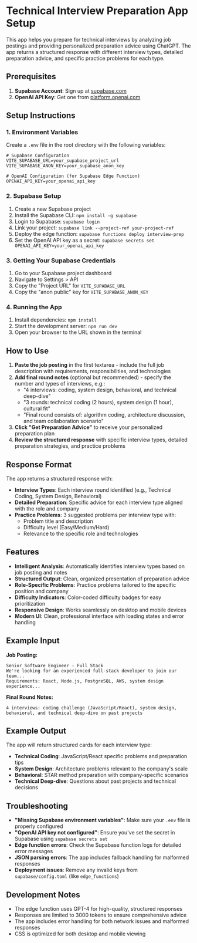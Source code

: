 # Technical Interview Preparation App Setup

This app helps you prepare for technical interviews by analyzing job postings and providing personalized preparation advice using ChatGPT. The app returns a structured response with different interview types, detailed preparation advice, and specific practice problems for each type.

## Prerequisites

1. **Supabase Account**: Sign up at [supabase.com](https://supabase.com)
2. **OpenAI API Key**: Get one from [platform.openai.com](https://platform.openai.com)

## Setup Instructions

### 1. Environment Variables

Create a `.env` file in the root directory with the following variables:

```env
# Supabase Configuration
VITE_SUPABASE_URL=your_supabase_project_url
VITE_SUPABASE_ANON_KEY=your_supabase_anon_key

# OpenAI Configuration (for Supabase Edge Function)
OPENAI_API_KEY=your_openai_api_key
```

### 2. Supabase Setup

1. Create a new Supabase project
2. Install the Supabase CLI: `npm install -g supabase`
3. Login to Supabase: `supabase login`
4. Link your project: `supabase link --project-ref your-project-ref`
5. Deploy the edge function: `supabase functions deploy interview-prep`
6. Set the OpenAI API key as a secret: `supabase secrets set OPENAI_API_KEY=your_openai_api_key`

### 3. Getting Your Supabase Credentials

1. Go to your Supabase project dashboard
2. Navigate to Settings > API
3. Copy the "Project URL" for `VITE_SUPABASE_URL`
4. Copy the "anon public" key for `VITE_SUPABASE_ANON_KEY`

### 4. Running the App

1. Install dependencies: `npm install`
2. Start the development server: `npm run dev`
3. Open your browser to the URL shown in the terminal

## How to Use

1. **Paste the job posting** in the first textarea - include the full job description with requirements, responsibilities, and technologies
2. **Add final round notes** (optional but recommended) - specify the number and types of interviews, e.g.:
   - "4 interviews: coding, system design, behavioral, and technical deep-dive"
   - "3 rounds: technical coding (2 hours), system design (1 hour), cultural fit"
   - "Final round consists of: algorithm coding, architecture discussion, and team collaboration scenario"
3. **Click "Get Preparation Advice"** to receive your personalized preparation plan
4. **Review the structured response** with specific interview types, detailed preparation strategies, and practice problems

## Response Format

The app returns a structured response with:

- **Interview Types**: Each interview round identified (e.g., Technical Coding, System Design, Behavioral)
- **Detailed Preparation**: Specific advice for each interview type aligned with the role and company
- **Practice Problems**: 3 suggested problems per interview type with:
  - Problem title and description
  - Difficulty level (Easy/Medium/Hard)
  - Relevance to the specific role and technologies

## Features

- **Intelligent Analysis**: Automatically identifies interview types based on job posting and notes
- **Structured Output**: Clean, organized presentation of preparation advice
- **Role-Specific Problems**: Practice problems tailored to the specific position and company
- **Difficulty Indicators**: Color-coded difficulty badges for easy prioritization
- **Responsive Design**: Works seamlessly on desktop and mobile devices
- **Modern UI**: Clean, professional interface with loading states and error handling

## Example Input

**Job Posting:**
```
Senior Software Engineer - Full Stack
We're looking for an experienced full-stack developer to join our team...
Requirements: React, Node.js, PostgreSQL, AWS, system design experience...
```

**Final Round Notes:**
```
4 interviews: coding challenge (JavaScript/React), system design, behavioral, and technical deep-dive on past projects
```

## Example Output

The app will return structured cards for each interview type:
- **Technical Coding**: JavaScript/React specific problems and preparation tips
- **System Design**: Architecture problems relevant to the company's scale
- **Behavioral**: STAR method preparation with company-specific scenarios
- **Technical Deep-dive**: Questions about past projects and technical decisions

## Troubleshooting

- **"Missing Supabase environment variables"**: Make sure your `.env` file is properly configured
- **"OpenAI API key not configured"**: Ensure you've set the secret in Supabase using `supabase secrets set`
- **Edge function errors**: Check the Supabase function logs for detailed error messages
- **JSON parsing errors**: The app includes fallback handling for malformed responses
- **Deployment issues**: Remove any invalid keys from `supabase/config.toml` (like `edge_functions`)

## Development Notes

- The edge function uses GPT-4 for high-quality, structured responses
- Responses are limited to 3000 tokens to ensure comprehensive advice
- The app includes error handling for both network issues and malformed responses
- CSS is optimized for both desktop and mobile viewing 